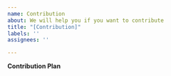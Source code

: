 ```yaml
---
name: Contribution
about: We will help you if you want to contribute
title: "[Contribution]"
labels: ''
assignees: ''

---
```


**Contribution Plan**
